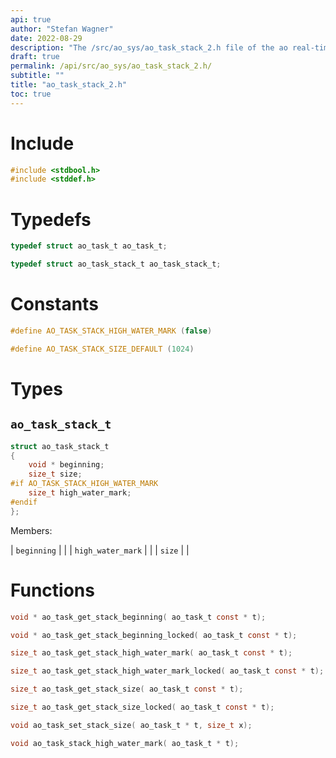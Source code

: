```yaml
---
api: true
author: "Stefan Wagner"
date: 2022-08-29
description: "The /src/ao_sys/ao_task_stack_2.h file of the ao real-time operating system."
draft: true
permalink: /api/src/ao_sys/ao_task_stack_2.h/
subtitle: ""
title: "ao_task_stack_2.h"
toc: true
---
```


# Include

```c
#include <stdbool.h>
#include <stddef.h>
```

# Typedefs

```c
typedef struct ao_task_t ao_task_t;
```

```c
typedef struct ao_task_stack_t ao_task_stack_t;
```

# Constants

```c
#define AO_TASK_STACK_HIGH_WATER_MARK (false)
```

```c
#define AO_TASK_STACK_SIZE_DEFAULT (1024)
```

# Types

## `ao_task_stack_t`

```c
struct ao_task_stack_t
{
    void * beginning;
    size_t size;
#if AO_TASK_STACK_HIGH_WATER_MARK
    size_t high_water_mark;
#endif
};
```

Members:

| `beginning` | |
| `high_water_mark` | |
| `size` | |

# Functions

```c
void * ao_task_get_stack_beginning( ao_task_t const * t);
```

```c
void * ao_task_get_stack_beginning_locked( ao_task_t const * t);
```

```c
size_t ao_task_get_stack_high_water_mark( ao_task_t const * t);
```

```c
size_t ao_task_get_stack_high_water_mark_locked( ao_task_t const * t);
```

```c
size_t ao_task_get_stack_size( ao_task_t const * t);
```

```c
size_t ao_task_get_stack_size_locked( ao_task_t const * t);
```

```c
void ao_task_set_stack_size( ao_task_t * t, size_t x);
```

```c
void ao_task_stack_high_water_mark( ao_task_t * t);
```

